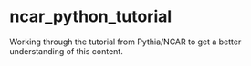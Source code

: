 # ncar_python_tutorial
Working through the tutorial from Pythia/NCAR to get a better understanding of this content.
